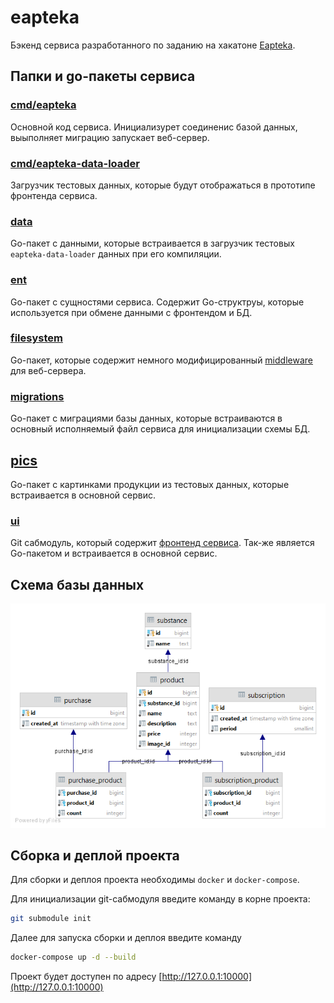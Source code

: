 # eapteka

Бэкенд сервиса разработанного по заданию на хакатоне [Eapteka](https://eaptekahack.ru).

## Папки и go-пакеты сервиса

### [cmd/eapteka](https://github.com/dimuls/eapteka/tree/master/cmd/eapteka)

Основной код сервиса. Инициализурет соединенис базой данных, выыполняет миграцию
запускает веб-сервер.

### [cmd/eapteka-data-loader](https://github.com/dimuls/eapteka/tree/master/cmd/eapteka-data-loader)

Загрузчик тестовых данных, которые будут отображаться в прототипе фронтенда
сервиса.

### [data](https://github.com/dimuls/eapteka/tree/master/data)

Go-пакет с данными, которые встраивается в загрузчик тестовых `eapteka-data-loader`
данных при его компиляции.

### [ent](https://github.com/dimuls/eapteka/tree/master/ent)

Go-пакет с сущностями сервиса. Содержит Go-структруы, которые используется при
обмене данными с фронтендом и БД.

### [filesystem](https://github.com/dimuls/eapteka/tree/master/filesystem)

Go-пакет, которые содержит немного модифицированный [middleware](https://github.com/gofiber/fiber/tree/master/middleware/filesystem)
для веб-сервера.

### [migrations](https://github.com/dimuls/eapteka/tree/master/migrations)

Go-пакет с миграциями базы данных, которые встраиваются в основный исполняемый 
файл сервиса для инициализации схемы БД.

## [pics](https://github.com/dimuls/eapteka/tree/master/pics)

Go-пакет с картинками продукции из тестовых данных, которые встраивается в
основной сервис.

### [ui](https://github.com/dimuls/eapteka/tree/master/ui)

Git сабмодуль, который содержит [фронтенд сервиса](https://github.com/JI0PATA/eapteka).
Так-же является Go-пакетом и встраивается в основной сервис.

## Схема базы данных

![Схема базы данных](https://github.com/dimuls/eapteka/blob/master/db-scheme.png)

## Сборка и деплой проекта

Для сборки и деплоя проекта необходимы `docker` и `docker-compose`.

Для инициализации git-сабмодуля введите команду в корне проекта:
```bash
git submodule init
```

Далее для запуска сборки и деплоя введите команду
```bash
docker-compose up -d --build 
```

Проект будет доступен по адресу [http://127.0.0.1:10000](http://127.0.0.1:10000)